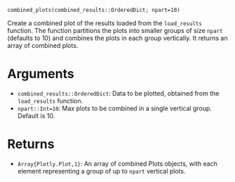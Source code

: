 ```
combined_plots(combined_results::OrderedDict; npart=10)
```

Create a combined plot of the results loaded from the `load_results` function. The function partitions the plots into smaller groups of size `npart` (defaults to 10) and combines the plots in each group vertically. It returns an array of combined plots.

# Arguments

  * `combined_results::OrderedDict`: Data to be plotted, obtained from the `load_results` function.
  * `npart::Int=10`: Max plots to be combined in a single vertical group. Default is 10.

# Returns

  * `Array{Plotly.Plot,1}`: An array of combined Plots objects, with each element representing a group of up to `npart` vertical plots.
